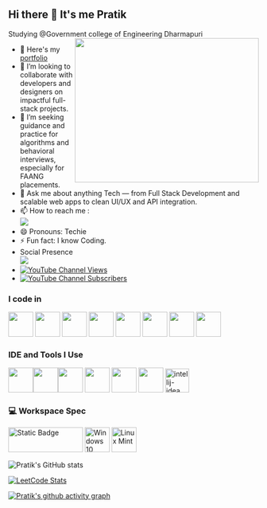 ## Hi there 👋 It's me Pratik

Studying @Government college of Engineering Dharmapuri
<img align="right" width="370" height="290" src="https://media.giphy.com/media/qgQUggAC3Pfv687qPC/giphy.gif">
- 🔭 Here's my [portfolio](https://pratik6135.web.app/)
- 👯 I’m looking to collaborate with developers and designers on impactful full-stack projects.
- 🤔 I’m seeking guidance and practice for algorithms and behavioral interviews, especially for FAANG placements.
- 💬 Ask me about anything Tech — from Full Stack Development and scalable web apps to clean UI/UX and API integration.
- 📫 How to reach me :
<br />[<img src="https://img.shields.io/badge/LinkedIn-0077B5?style=for-the-badge&logo=linkedin&logoColor=white" />](https://linkedin.com/in/contact-pratik-k/)
- 😄 Pronouns: Techie
- ⚡ Fun fact: I know Coding.
- Social Presence
<br /> [<img src="https://img.shields.io/badge/Twitter-1DA1F2?style=for-the-badge&logo=twitter&logoColor=white" />](https://x.com/PRATIKK1439743) <br />
- [![YouTube Channel Views](https://img.shields.io/youtube/channel/views/UCIzpHXmcAu-aXtKc8PHthJQ)](https://www.youtube.com/channel/UCIzpHXmcAu-aXtKc8PHthJQ)
- [![YouTube Channel Subscribers](https://img.shields.io/youtube/channel/subscribers/UCIzpHXmcAu-aXtKc8PHthJQ)](https://www.youtube.com/channel/UCIzpHXmcAu-aXtKc8PHthJQ)
 
### I code in
<img height="50" width="50" src="https://img.icons8.com/color/48/000000/python.png" /> <img height="50" width="50" src="https://img.icons8.com/color/48/000000/c-programming.png" /> <img height="50" width="50" src="https://img.icons8.com/color/48/000000/java-coffee-cup-logo.png" /> <img height="50" width="50" src="https://img.icons8.com/color/48/000000/html-5.png" /> <img height="50" width="50" src="https://img.icons8.com/color/48/000000/css3.png" />
<img height="50" width="50" src="https://img.icons8.com/color/48/000000/javascript.png"/> <img height="50" width="50" src="https://img.icons8.com/color/48/000000/mongodb.png"/> <img height="50" width="50" src="https://img.icons8.com/color/48/000000/nodejs.png"/>

### IDE and Tools I Use
<img height="50" width="50" src="https://img.icons8.com/color/48/000000/visual-studio-code-2019.png"/><img height="50" width="50" src="https://img.icons8.com/?size=100&id=Kwms9QBiZhG2&format=png&color=000000"/><img height="50" width="50" src="https://img.icons8.com/?size=100&id=J0SgMWzAxqFj&format=png&color=000000"/> <img height="50" width="50" src="https://img.icons8.com/color/50/000000/git.png"/> <img height="50" width="50" src="https://img.icons8.com/color/48/000000/figma--v1.png"/> <img height="50" src="https://img.shields.io/badge/Netlify-00C7B7?style=for-the-badge&logo=netlify&logoColor=white"/> <img width="48" height="48" src="https://img.icons8.com/color/48/intellij-idea.png" alt="intellij-idea"/>

### 💻 Workspace Spec
<img height="50" width="150" alt="Static Badge" src="https://img.shields.io/badge/Intel_-i5-red?logoSize=50">  <img height="50" width="50" src="https://img.icons8.com/color/48/000000/windows-10.png" alt="Windows 10"/> <img height="50" width="50" src="https://img.icons8.com/color/48/000000/linux.png" alt="Linux Mint"/>


![Pratik's GitHub stats](https://github-readme-stats.vercel.app/api?username=pratikk5&theme=dark&show_icons=true&&hide=issues,contribs)

[![LeetCode Stats](https://leetcard.jacoblin.cool/pratikk5?theme=dark&font=Marcellus&ext=contest)](https://leetcode.com/pratikk5/)

[![Pratik's github activity graph](https://github-readme-activity-graph.vercel.app/graph?username=pratikk5&bg_color=000000&color=ffffff&line=51f565&point=ffffff&area=true&hide_border=true)](https://github.com/ashutosh00710/github-readme-activity-graph)
